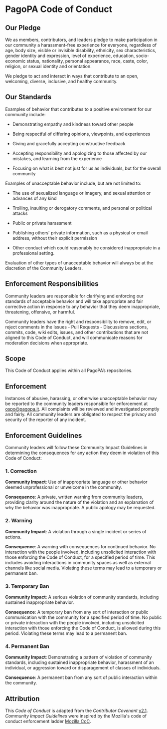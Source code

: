 
# PagoPA Code of Conduct


## Our Pledge

We as members, contributors, and leaders pledge to make participation in our
community a harassment-free experience for everyone, regardless of age, body
size, visible or invisible disability, ethnicity, sex characteristics, gender
identity and expression, level of experience, education, socio-economic status,
nationality, personal appearance, race, caste, color, religion, or sexual
identity and orientation.

We pledge to act and interact in ways that contribute to an open, welcoming,
diverse, inclusive, and healthy community.


## Our Standards

Examples of behavior that contributes to a positive environment for our
community include:

* Demonstrating empathy and kindness toward other people

* Being respectful of differing opinions, viewpoints, and experiences

* Giving and gracefully accepting constructive feedback

* Accepting responsibility and apologizing to those affected by our mistakes,
  and learning from the experience

* Focusing on what is best not just for us as individuals, but for the overall
  community

Examples of unacceptable behavior include, but are not limited to:

* The use of sexualized language or imagery, and sexual attention or advances
  of any kind

* Trolling, insulting or derogatory comments, and personal or political attacks

* Public or private harassment

* Publishing others' private information, such as a physical or email address,
  without their explicit permission

* Other conduct which could reasonably be considered inappropriate in
  a professional setting.

Evaluation of other types of unacceptable behavior will always be at the
discretion of the Community Leaders.
  

## Enforcement Responsibilities

Community leaders are responsible for clarifying and enforcing our standards of
acceptable behavior and will take appropriate and fair corrective action in
response to any behavior that they deem inappropriate, threatening, offensive,
or harmful.

Community leaders have the right and responsibility to remove, edit, or reject
comments in the Issues - Pull Requests - Discussions sections, commits, code,
wiki edits, issues, and other contributions that are not aligned to this Code
of Conduct, and will communicate reasons for moderation decisions when
appropriate.

 
## Scope

This Code of Conduct applies within all PagoPA’s repositories.
 

## Enforcement

Instances of abusive, harassing, or otherwise unacceptable behavior may be
reported to the community leaders responsible for enforcement at
ospo@pagopa.it.  All complaints will be reviewed and investigated promptly and
fairly.  All community leaders are obligated to respect the privacy and
security of the reporter of any incident.

  
## Enforcement Guidelines

Community leaders will follow these Community Impact Guidelines in determining
the consequences for any action they deem in violation of this Code of Conduct:
  
### 1. Correction

**Community Impact**: Use of inappropriate language or other behavior deemed
unprofessional or unwelcome in the community.

**Consequence**: A private, written warning from community leaders, providing
clarity around the nature of the violation and an explanation of why the
behavior was inappropriate. A public apology may be requested.

### 2. Warning

**Community Impact**: A violation through a single incident or series of
actions.

**Consequence**: A warning with consequences for continued behavior. No
interaction with the people involved, including unsolicited interaction with
those enforcing the Code of Conduct, for a specified period of time. This
includes avoiding interactions in community spaces as well as external
channels like social media. Violating these terms may lead to a temporary or
permanent ban.

  
### 3. Temporary Ban

**Community Impact**: A serious violation of community standards, including
sustained inappropriate behavior.

**Consequence**: A temporary ban from any sort of interaction or public
communication with the community for a specified period of time. No public or
private interaction with the people involved, including unsolicited
interaction with those enforcing the Code of Conduct, is allowed during this
period. Violating these terms may lead to a permanent ban.

  
### 4. Permanent Ban

**Community Impact**: Demonstrating a pattern of violation of community
standards, including sustained inappropriate behavior, harassment of an
individual, or aggression toward or disparagement of classes of individuals.
 
**Consequence**: A permanent ban from any sort of public interaction within the
community.

  
## Attribution
 
This *Code of Conduct* is adapted from the *Contributor Covenant* [v2.1].
*Community Impact Guidelines* were inspired by the Mozilla's code of conduct
enforcement ladder [Mozilla CoC].
  
[v2.1]: https://www.contributor-covenant.org/version/2/1/code_of_conduct.html
[Mozilla CoC]: https://github.com/mozilla/diversity
